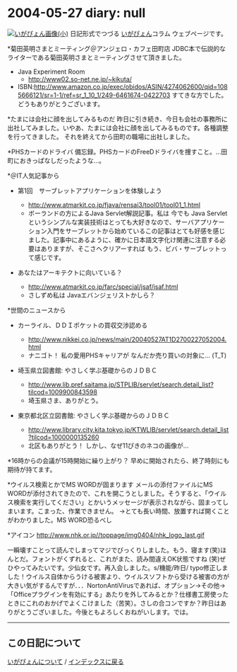2004-05-27 diary: null
=====================================================================================================
[![いがぴょん画像(小)](https://igapyon.github.io/diary/images/iga200306s.jpg "いがぴょん")](https://igapyon.github.io/diary/memo/memoigapyon.html) 日記形式でつづる [いがぴょん](https://igapyon.github.io/diary/memo/memoigapyon.html)コラム ウェブページです。

*菊田英明さまとミーティング＠アンジェロ・カフェ田町店
JDBC本で伝説的なライターである菊田英明さまとミーティングさせて頂きました。
* Java Experiment Room
  * http://www02.so-net.ne.jp/~kikuta/
* ISBN:http://www.amazon.co.jp/exec/obidos/ASIN/4274062600/qid=1085666121/sr=1-1/ref=sr_1_10_1/249-6461674-0422703
すてきな方でした。どうもありがとうございます。

*たまには会社に顔を出してみるものだ
昨日に引き続き、今日も会社の事務所に出社してみました。いやあ、たまには会社に顔を出してみるものです。各種調整を行ってきました。
それを終えてから田町の職場に出社しました。

*PHSカードのドライバ
備忘録。PHSカードのFreeDドライバを捜すこと。…田町におきっぱなしだったような…。



*＠IT人気記事から
* 第1回　サーブレットアプリケーションを体験しよう
  * http://www.atmarkit.co.jp/fjava/rensai3/tool01/tool01_1.html
  * ボーランドの方によるJava Servlet解説記事。私は 今でも Java Servletというシンプルな実装技術はとっても大好きなので、サーバアプリケーション入門をサーブレットから始めているこの記事はとても好感を感じました。記事中にあるように、確かに日本語文字化け関連に注意する必要はありますが、そこさへクリアーすれば もう、ビバ・サーブレットって感じです。

* あなたはアーキテクトに向いている？
  * http://www.atmarkit.co.jp/farc/special/jsaf/jsaf.html
  * さしずめ私は Javaエバンジェリストかしら？

*世間のニュースから
* カーライル、ＤＤＩポケットの買収交渉認める
  * http://www.nikkei.co.jp/news/main/20040527AT1D2700227052004.html
  * ナニゴト！ 私の愛用PHSキャリアが なんだか売り買いの対象に… (T_T)

* 埼玉県立図書館: やさしく学ぶ基礎からのＪＤＢＣ
  * http://www.lib.pref.saitama.jp/STPLIB/servlet/search.detail_list?tilcod=1009900843598
  * 埼玉県さま、ありがとう。

* 東京都北区立図書館: やさしく学ぶ基礎からのＪＤＢＣ
  * http://www.library.city.kita.tokyo.jp/KTWLIB/servlet/search.detail_list?tilcod=1000000135260
  * 北区もありがとう！ しかし、なぜ11ぴきのネコの画像が…

*16時からの会議が15時開始に繰り上がり？
早めに開始されたら、終了時刻にも期待が持てます。

*ウイルス検索とかでMS WORDが固まります
メールの添付ファイルにMS WORDが添付されてきたので、これを開こうとしました。そうすると、「ウイルス検索を実行してください」とかいうメッセージが表示されながら、固まってしまいます。こまった、作業できません。
→とても長い時間、放置すれば開くことがわかりました。MS WORD恐るべし

*アイコン
http://www.nhk.or.jp//toppage/img0404/nhk_logo_last.gif

一瞬壊すことって読んでしまってマジでびっくりしました。もう、寝ます(笑)ほんとだ。フォントがくずれると、これがまた、読み間違えOK状態ですね (笑)ぜひやってみたいです。少仙女です。再入会しました。s/機能/昨日/ typo修正しました！ウイルス自体からうける被害より、ウイルスソフトから受ける被害の方が大きい気がするんですが．．．NortonAntiVirusであれば、オプション→その他→「Officeプラグインを有効にする」あたりを外してみるとか？仕様書工房使ったときにこれのおかげでよくこけました（苦笑）。さしの合コンですか？昨日はありがとうございました。今後ともよろしくおねがいします。では。


----------------------------------------------------------------------------------------------------

## この日記について
[いがぴょんについて](http://www.igapyon.jp/igapyon/diary/memo/memoigapyon.html) / [インデックスに戻る](https://igapyon.github.io/diary/idxall.html)
